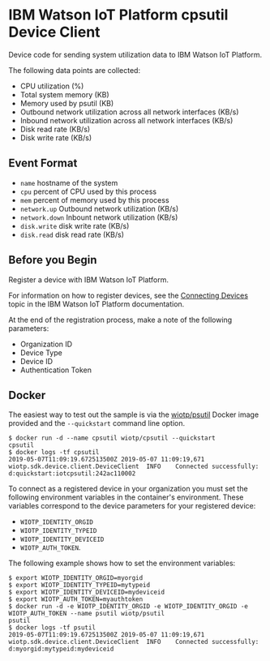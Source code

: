 # IBM Watson IoT Platform cpsutil Device Client

Device code for sending system utilization data to IBM Watson IoT Platform.

The following data points are collected:
 * CPU utilization (%)
 * Total system memory (KB)
 * Memory used by psutil (KB)
 * Outbound network utilization across all network interfaces (KB/s)
 * Inbound network utilization across all network interfaces (KB/s)
 * Disk read rate (KB/s)
 * Disk write rate (KB/s)


## Event Format

- `name` hostname of the system
- `cpu` percent of CPU used by this process
- `mem` percent of memory used by this process
- `network.up` Outbound network utilization (KB/s)
- `network.down` Inbount network utilization (KB/s)
- `disk.write` disk write rate (KB/s)
- `disk.read` disk read rate (KB/s)

## Before you Begin

Register a device with IBM Watson IoT Platform.  

For information on how to register devices, see the [Connecting Devices](https://www.ibm.com/support/knowledgecenter/SSQP8H/iot/platform/iotplatform_task.html) topic in the IBM Watson IoT Platform documentation.  

At the end of the registration process, make a note of the following parameters: 
   - Organization ID
   - Device Type
   - Device ID
   - Authentication Token  

## Docker

The easiest way to test out the sample is via the [wiotp/psutil](https://cloud.docker.com/u/wiotp/repository/docker/wiotp/psutil) Docker image provided and the `--quickstart` command line option.

```
$ docker run -d --name cpsutil wiotp/cpsutil --quickstart
cpsutil
$ docker logs -tf cpsutil
2019-05-07T11:09:19.672513500Z 2019-05-07 11:09:19,671   wiotp.sdk.device.client.DeviceClient  INFO    Connected successfully: d:quickstart:iotcpsutil:242ac110002
```

To connect as a registered device in your organization you must set the following environment variables in the container's environment. These variables correspond to the device parameters for your registered device: 
- `WIOTP_IDENTITY_ORGID`
- `WIOTP_IDENTITY_TYPEID`
- `WIOTP_IDENTITY_DEVICEID`
- `WIOTP_AUTH_TOKEN`.

The following example shows how to set the environment variables:

```
$ export WIOTP_IDENTITY_ORGID=myorgid
$ export WIOTP_IDENTITY_TYPEID=mytypeid
$ export WIOTP_IDENTITY_DEVICEID=mydeviceid
$ export WIOTP_AUTH_TOKEN=myauthtoken
$ docker run -d -e WIOTP_IDENTITY_ORGID -e WIOTP_IDENTITY_ORGID -e WIOTP_AUTH_TOKEN --name psutil wiotp/psutil
psutil
$ docker logs -tf psutil
2019-05-07T11:09:19.672513500Z 2019-05-07 11:09:19,671   wiotp.sdk.device.client.DeviceClient  INFO    Connected successfully: d:myorgid:mytypeid:mydeviceid
```


